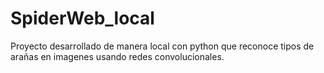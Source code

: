 # SpiderWeb_local
Proyecto desarrollado de manera local con python que reconoce tipos de arañas en imagenes usando redes convolucionales.
